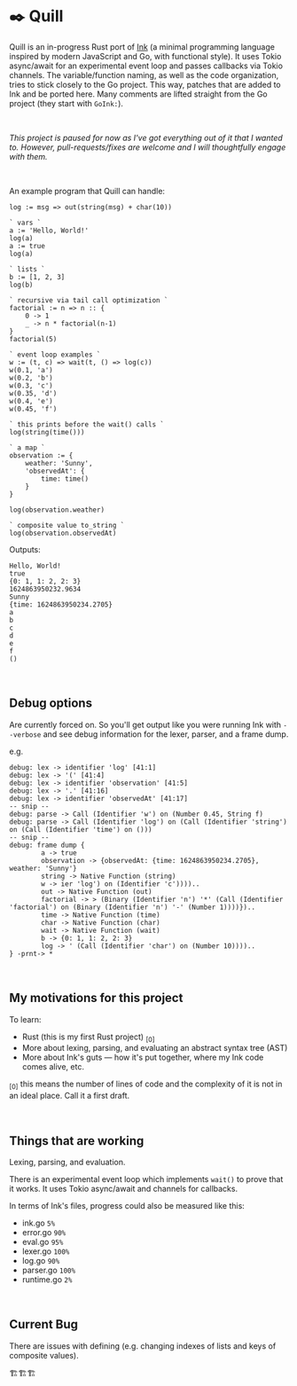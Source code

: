 # ✒️ Quill

Quill is an in-progress Rust port of [Ink](https://github.com/thesephist/ink) (a minimal programming language inspired by modern JavaScript and Go, with functional style). It uses Tokio async/await for an experimental event loop and passes callbacks via Tokio channels. The variable/function naming, as well as the code organization, tries to stick closely to the Go project. This way, patches that are added to Ink and be ported here. Many comments are lifted straight from the Go project (they start with `GoInk:`).

<br>

_This project is paused for now as I've got everything out of it that I wanted to. However, pull-requests/fixes are welcome and I will thoughtfully engage with them._

<br>

An example program that Quill can handle:

```ink
log := msg => out(string(msg) + char(10))

` vars `
a := 'Hello, World!'
log(a)
a := true
log(a)

` lists `
b := [1, 2, 3]
log(b)

` recursive via tail call optimization `
factorial := n => n :: {
    0 -> 1
    _ -> n * factorial(n-1)
}
factorial(5)

` event loop examples `
w := (t, c) => wait(t, () => log(c))
w(0.1, 'a')
w(0.2, 'b')
w(0.3, 'c')
w(0.35, 'd')
w(0.4, 'e')
w(0.45, 'f')

` this prints before the wait() calls `
log(string(time()))

` a map `
observation := {
    weather: 'Sunny',
    'observedAt': {
        time: time()
    }
}

log(observation.weather)

` composite value to_string `
log(observation.observedAt)
```

Outputs:

```
Hello, World!
true
{0: 1, 1: 2, 2: 3}
1624863950232.9634
Sunny
{time: 1624863950234.2705}
a
b
c
d
e
f
()
```

<br>

## Debug options

Are currently forced on. So you'll get output like you were running Ink with `--verbose` and see debug information for the lexer, parser, and a frame dump.

e.g.

```
debug: lex -> identifier 'log' [41:1]
debug: lex -> '(' [41:4]
debug: lex -> identifier 'observation' [41:5]
debug: lex -> '.' [41:16]
debug: lex -> identifier 'observedAt' [41:17]
-- snip --
debug: parse -> Call (Identifier 'w') on (Number 0.45, String f)
debug: parse -> Call (Identifier 'log') on (Call (Identifier 'string') on (Call (Identifier 'time') on ()))
-- snip --
debug: frame dump {
        a -> true
        observation -> {observedAt: {time: 1624863950234.2705}, weather: 'Sunny'}
        string -> Native Function (string)
        w -> ier 'log') on (Identifier 'c'))))..
        out -> Native Function (out)
        factorial -> > (Binary (Identifier 'n') '*' (Call (Identifier 'factorial') on (Binary (Identifier 'n') '-' (Number 1))))})..
        time -> Native Function (time)
        char -> Native Function (char)
        wait -> Native Function (wait)
        b -> {0: 1, 1: 2, 2: 3}
        log -> ' (Call (Identifier 'char') on (Number 10))))..
} -prnt-> *
```

<br>

## My motivations for this project

To learn:

- Rust (this is my first Rust project) <sub>[0]</sub>
- More about lexing, parsing, and evaluating an abstract syntax tree (AST)
- More about Ink's guts — how it's put together, where my Ink code comes alive, etc.

<sub>[0]</sub> this means the number of lines of code and the complexity of it is not in an ideal place. Call it a first draft.

<br>

## Things that are working

Lexing, parsing, and evaluation.

There is an experimental event loop which implements `wait()` to prove that it works. It uses Tokio async/await and channels for callbacks.

In terms of Ink's files, progress could also be measured like this:

- ink.go `5%`
- error.go `90%`
- eval.go `95%`
- lexer.go `100%`
- log.go `90%`
- parser.go `100%`
- runtime.go `2%`

<br>

## Current Bug 

There are issues with defining (e.g. changing indexes of lists and keys of composite values).

:building_construction::building_construction::building_construction:
